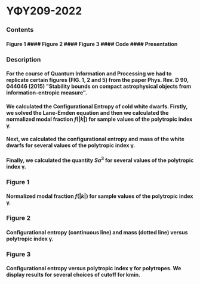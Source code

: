 # ΥΦΥ209-2022 
### Contents
#### Figure 1 #### Figure 2 #### Figure 3 #### Code #### Presentation
### Description
#### For the course of Quantum Information and Processing we had to replicate certain figures (FIG. 1, 2 and 5) from the paper Phys. Rev. D 90, 044046 (2015) "Stability bounds on compact astrophysical objects from information-entropic measure". 
#### We calculated the Configurational Entropy of cold white dwarfs. Firstly, we solved the Lane-Emden equation and then we calculated the normalized modal fraction $f(|k|)$ for sample values of the polytropic index γ.
#### Next, we calculated the configurational entropy and mass of the white dwarfs for several values of the polytropic index γ. 
#### Finally, we calculated the quantity $Sa^3$ for several values of the polytropic index γ.
### Figure 1
#### Normalized modal fraction $f(|k|)$ for sample values of the polytropic index γ.
### Figure 2
#### Configurational entropy (continuous line) and mass (dotted line) versus polytropic index γ.
### Figure 3
#### Configurational entropy versus polytropic index γ for polytropes. We display results for several choices of cutoff for kmin.
